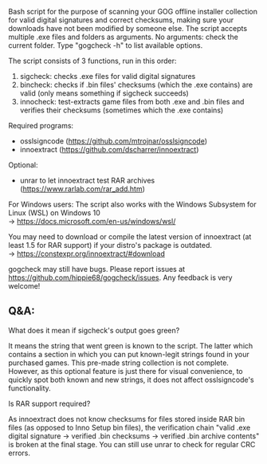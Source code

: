 Bash script for the purpose of scanning your GOG offline installer collection for valid digital signatures and correct checksums, making sure your downloads have not been modified by someone else.
The script accepts multiple .exe files and folders as arguments. No arguments: check the current folder. Type "gogcheck -h" to list available options.

The script consists of 3 functions, run in this order:
1. sigcheck: checks .exe files for valid digital signatures
2. bincheck: checks if .bin files' checksums (which the .exe contains) are valid (only means something if sigcheck succeeds)
3. innocheck: test-extracts game files from both .exe and .bin files and verifies their checksums (sometimes which the .exe contains)

Required programs:
- osslsigncode (https://github.com/mtrojnar/osslsigncode)
- innoextract (https://github.com/dscharrer/innoextract)

Optional:
- unrar to let innoextract test RAR archives (https://www.rarlab.com/rar_add.htm)

For Windows users: The script also works with the Windows Subsystem for Linux (WSL) on Windows 10  
-> https://docs.microsoft.com/en-us/windows/wsl/

You may need to download or compile the latest version of innoextract (at least 1.5 for RAR support) if your distro's package is outdated.  
-> https://constexpr.org/innoextract/#download

gogcheck may still have bugs. Please report issues at https://github.com/hippie68/gogcheck/issues. Any feedback is very welcome!

Q&A:
----

What does it mean if sigcheck's output goes green?

It means the string that went green is known to the script. The latter which contains a section in which you can put known-legit strings found in your purchased games. This pre-made string collection is not complete. However, as this optional feature is just there for visual convenience, to quickly spot both known and new strings, it does not affect osslsigncode's functionality.

Is RAR support required?

As innoextract does not know checksums for files stored inside RAR bin files (as opposed to Inno Setup bin files), the verification chain "valid .exe digital signature -> verified .bin checksums -> verified .bin archive contents" is broken at the final stage. You can still use unrar to check for regular CRC errors.
